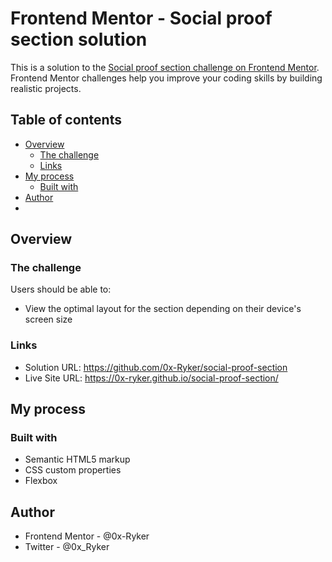 # Frontend Mentor - Social proof section solution

This is a solution to the [Social proof section challenge on Frontend Mentor](https://www.frontendmentor.io/challenges/social-proof-section-6e0qTv_bA). Frontend Mentor challenges help you improve your coding skills by building realistic projects. 

## Table of contents

- [Overview](#overview)
  - [The challenge](#the-challenge)
  - [Links](#links)
- [My process](#my-process)
  - [Built with](#built-with)
- [Author](#author)
- 
## Overview

### The challenge

Users should be able to:

- View the optimal layout for the section depending on their device's screen size

### Links

- Solution URL: https://github.com/0x-Ryker/social-proof-section
- Live Site URL: https://0x-ryker.github.io/social-proof-section/
## My process

### Built with

- Semantic HTML5 markup
- CSS custom properties
- Flexbox

## Author

- Frontend Mentor - @0x-Ryker
- Twitter - @0x_Ryker


